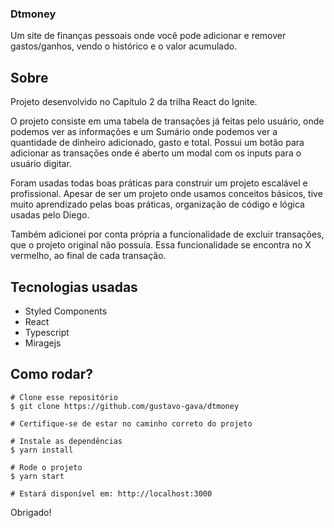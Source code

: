 ### Dtmoney

Um site de finanças pessoais onde você pode adicionar e remover gastos/ganhos, vendo o histórico e o valor acumulado.

## Sobre

Projeto desenvolvido no Capítulo 2 da trilha React do Ignite.

O projeto consiste em uma tabela de transações já feitas pelo usuário, onde podemos ver as informações e um Sumário onde podemos ver a quantidade de dinheiro adicionado, gasto e total. Possui um botão para adicionar as transações onde é aberto um modal com os inputs para o usuário digitar.

Foram usadas todas boas práticas para construir um projeto escalável e profissional.
Apesar de ser um projeto onde usamos conceitos básicos, tive muito aprendizado pelas boas práticas, organização de código e lógica usadas pelo Diego.

Também adicionei por conta própria a funcionalidade de excluir transações, que o projeto original não possuía. Essa funcionalidade se encontra no X vermelho, ao final de cada transação.

## Tecnologias usadas

- Styled Components
- React
- Typescript
- Miragejs

## Como rodar?

```
# Clone esse repositório
$ git clone https://github.com/gustavo-gava/dtmoney

# Certifique-se de estar no caminho correto do projeto

# Instale as dependências
$ yarn install

# Rode o projeto
$ yarn start

# Estará disponível em: http://localhost:3000
```

Obrigado!
